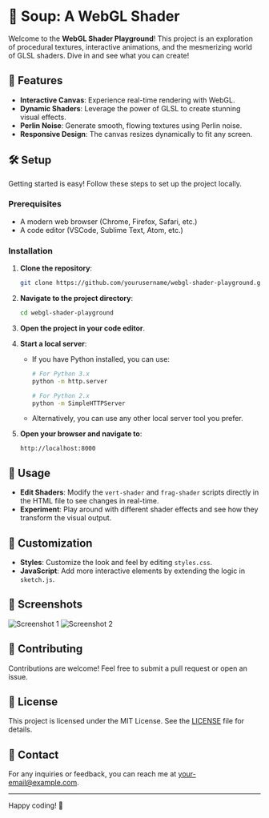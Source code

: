 # 🎨 Soup: A WebGL Shader

Welcome to the **WebGL Shader Playground**! This project is an exploration of procedural textures, interactive animations, and the mesmerizing world of GLSL shaders. Dive in and see what you can create!

## 🌟 Features

- **Interactive Canvas**: Experience real-time rendering with WebGL.
- **Dynamic Shaders**: Leverage the power of GLSL to create stunning visual effects.
- **Perlin Noise**: Generate smooth, flowing textures using Perlin noise.
- **Responsive Design**: The canvas resizes dynamically to fit any screen.

## 🛠️ Setup

Getting started is easy! Follow these steps to set up the project locally.

### Prerequisites

- A modern web browser (Chrome, Firefox, Safari, etc.)
- A code editor (VSCode, Sublime Text, Atom, etc.)

### Installation

1. **Clone the repository**:
    ```bash
    git clone https://github.com/yourusername/webgl-shader-playground.git
    ```

2. **Navigate to the project directory**:
    ```bash
    cd webgl-shader-playground
    ```

3. **Open the project in your code editor**.

4. **Start a local server**:
    - If you have Python installed, you can use:
        ```bash
        # For Python 3.x
        python -m http.server

        # For Python 2.x
        python -m SimpleHTTPServer
        ```
    - Alternatively, you can use any other local server tool you prefer.

5. **Open your browser and navigate to**:
    ```
    http://localhost:8000
    ```

## 🚀 Usage

- **Edit Shaders**: Modify the `vert-shader` and `frag-shader` scripts directly in the HTML file to see changes in real-time.
- **Experiment**: Play around with different shader effects and see how they transform the visual output.

## 🎨 Customization

- **Styles**: Customize the look and feel by editing `styles.css`.
- **JavaScript**: Add more interactive elements by extending the logic in `sketch.js`.

## 📸 Screenshots

![Screenshot 1](screenshots/screenshot1.png)
![Screenshot 2](screenshots/screenshot2.png)

## 🤝 Contributing

Contributions are welcome! Feel free to submit a pull request or open an issue.

## 📄 License

This project is licensed under the MIT License. See the [LICENSE](LICENSE) file for details.

## 📧 Contact

For any inquiries or feedback, you can reach me at [your-email@example.com](mailto:your-email@example.com).

---

Happy coding! 🎉
